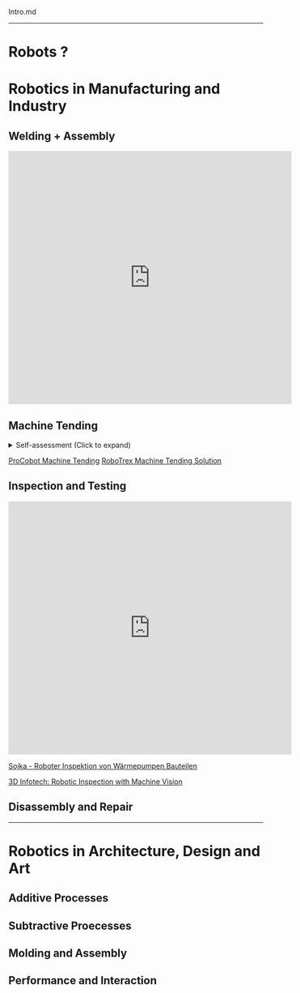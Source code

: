 Intro.md 


___

# Robots ?



# Robotics in Manufacturing and Industry

## Welding + Assembly 

<iframe width="560" height="500" src="https://www.youtube-nocookie.com/embed/g3RxpoQ-KO4?si=BXOFMk0QvJHIUxQZ" title="YouTube video player" frameborder="0" allow="accelerometer; autoplay; clipboard-write; encrypted-media; gyroscope; picture-in-picture; web-share" referrerpolicy="strict-origin-when-cross-origin" allowfullscreen></iframe>

## Machine Tending 
<details>
<summary>Self-assessment (Click to expand)</summary>

<iframe width="560" height="500" src="https://www.youtube-nocookie.com/embed/35KhfiAmE4o?si=VB1Y29ByTPzpdEWu" title="YouTube video player" frameborder="0" allow="accelerometer; autoplay; clipboard-write; encrypted-media; gyroscope; picture-in-picture; web-share" referrerpolicy="strict-origin-when-cross-origin" allowfullscreen></iframe>
</details>

[ProCobot Machine Tending](https://www.youtube.com/watch?v=9nacz_u8J4A)
[RoboTrex Machine Tending Solution](https://www.youtube.com/watch?v=K3BGOQ_TLp8)

## Inspection and Testing

<iframe width="560" height="500" src="https://www.youtube-nocookie.com/embed/eMsUn-x8f7Y?si=1oA1F649p30j4K8P" title="YouTube video player" frameborder="0" allow="accelerometer; autoplay; clipboard-write; encrypted-media; gyroscope; picture-in-picture; web-share" referrerpolicy="strict-origin-when-cross-origin" allowfullscreen></iframe>

[Sojka - Roboter Inspektion von Wärmepumpen Bauteilen](https://www.youtube.com/watch?v=ATpLyt69YFQ)

[3D Infotech: Robotic Inspection with Machine Vision](https://www.youtube.com/watch?v=B0yxYFJId0M) 

## Disassembly and Repair 


___

# Robotics in Architecture, Design and Art 

## Additive Processes 

## Subtractive Proecesses 

## Molding and Assembly 

## Performance and Interaction 